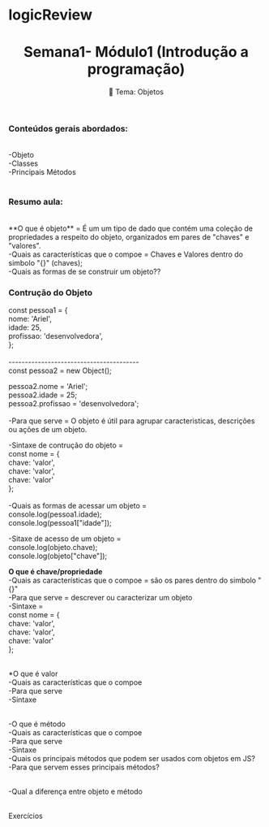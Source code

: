 # logicReview
<h1 align="center">
    <a> Semana1- Módulo1 (Introdução a programação)</a>
</h1>
<p align="center">🚀 Tema: Objetos </p>
<br>
<h3>Conteúdos gerais abordados:</h3><br>
-Objeto<br>
-Classes <br>
-Principais Métodos
<br><br>
<h3>Resumo aula:</h3><br>
**O que é objeto** = É um um tipo de dado que contém uma coleção de propriedades a respeito do objeto, organizados em pares de "chaves" e "valores".
<br>
-Quais as características que o compoe = Chaves e Valores dentro do simbolo "{}" (chaves);
<br>
-Quais as formas de se construir um objeto??
<h3>Contrução do Objeto</h3>
const pessoa1 = {<br>
  nome: 'Ariel',<br>
  idade: 25,<br>
  profissao: 'desenvolvedora',<br>
};<br><br>
---------------------------------------- <br>
const pessoa2 = new Object();<br>

pessoa2.nome = 'Ariel';<br>
pessoa2.idade = 25;<br>
pessoa2.profissao = 'desenvolvedora';<br>
<br>
-Para que serve = O objeto é útil para agrupar caracteristicas, descrições ou ações de um objeto.
<br>

-Sintaxe de contrução do objeto = <br>
const nome = {<br>
  chave: 'valor',<br>
  chave: 'valor',<br>
  chave: 'valor'<br>
};
<br><br>
-Quais as formas de acessar um objeto = <br>
console.log(pessoa1.idade); <br>
console.log(pessoa1["idade"]);<br>

-Sitaxe de acesso de um objeto = <br>
console.log(objeto.chave); <br>
console.log(objeto["chave"]);<br>

**O que é chave/propriedade**<br>
-Quais as características que o compoe = são os pares dentro do simbolo "{}"<br>
-Para que serve =  descrever ou caracterizar um objeto<br>
-Sintaxe =<br>
const nome = {<br>
  chave: 'valor',<br>
  chave: 'valor',<br>
  chave: 'valor'<br>
};<br><br>

*O que é valor<br>
-Quais as características que o compoe<br>
-Para que serve<br>
-Sintaxe <br><br>


-O que é método<br>
-Quais as características que o compoe<br>
-Para que serve<br>
-Sintaxe <br>
-Quais os principais métodos que podem ser usados com objetos em JS?<br>
-Para que servem esses principais métodos?<br><br>


-Qual a diferença entre objeto e método<br><br>

Exercícios
